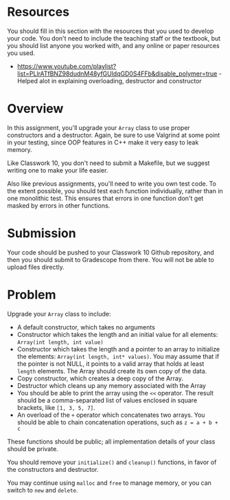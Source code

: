 # Resources
You should fill in this section with the resources that you used to develop your code.  You don't need to include the teaching staff or the textbook, but you should list anyone you worked with, and any online or paper resources you used.

* https://www.youtube.com/playlist?list=PLlrATfBNZ98dudnM48yfGUldqGD0S4FFb&disable_polymer=true - Helped alot in explaining overloading, destructor and constructor

# Overview
In this assignment, you'll upgrade your `Array` class to use proper constructors and a destructor.  Again, be sure to use Valgrind at some point in your testing, since OOP features in C++ make it very easy to leak memory.

Like Classwork 10, you don't need to submit a Makefile, but we suggest writing one to make your life easier.

Also like previous assignments, you'll need to write you own test code.  To the extent possible, you should test each function individually, rather than in one monolithic test.  This ensures that errors in one function don't get masked by errors in other functions.

# Submission
Your code should be pushed to your Classwork 10 Github repository, and then you should submit to Gradescope from there.  You will not be able to upload files directly.

# Problem
Upgrade your `Array` class to include:

* A default constructor, which takes no arguments
* Constructor which takes the length and an initial value for all elements: `Array(int length, int value)`
* Constructor which takes the length and a pointer to an array to initialize the elements: `Array(int length, int* values)`.  You may assume that if the pointer is not NULL, it points to a valid array that holds at least `length` elements.  The Array should create its own copy of the data.
* Copy constructor, which creates a deep copy of the Array.
* Destructor which cleans up any memory associated with the Array
* You should be able to print the array using the `<<` operator.  The result should be a comma-separated list of values enclosed in square brackets, like `[1, 3, 5, 7]`.
* An overload of the `+` operator which concatenates two arrays.  You should be able to chain concatenation operations, such as `z = a + b + c`

These functions should be public; all implementation details of your class should be private.

You should remove your `initialize()` and `cleanup()` functions, in favor of the constructors and destructor.

You may continue using `malloc` and `free` to manage memory, or you can switch to `new` and `delete`.

